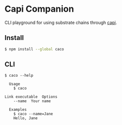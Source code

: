 # Capi Companion

CLI playground for using substrate chains through [capi](https://github.com/paritytech/capi).

## Install

```bash
$ npm install --global caco
```

## CLI

```
$ caco --help

  Usage
    $ caco

Link executable  Options
    --name  Your name

  Examples
    $ caco --name=Jane
    Hello, Jane
```
